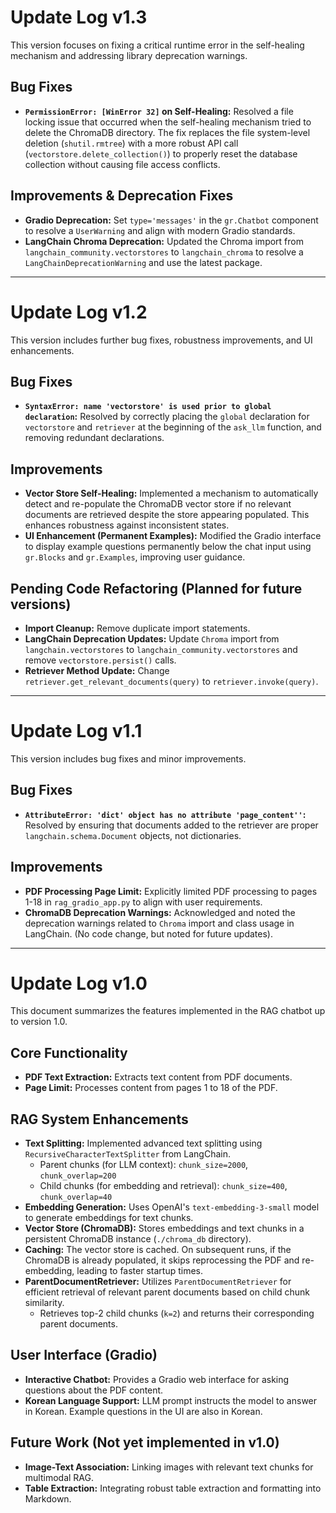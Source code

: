 # Update Log v1.3

This version focuses on fixing a critical runtime error in the self-healing mechanism and addressing library deprecation warnings.

## Bug Fixes

- **`PermissionError: [WinError 32]` on Self-Healing:** Resolved a file locking issue that occurred when the self-healing mechanism tried to delete the ChromaDB directory. The fix replaces the file system-level deletion (`shutil.rmtree`) with a more robust API call (`vectorstore.delete_collection()`) to properly reset the database collection without causing file access conflicts.

## Improvements & Deprecation Fixes

- **Gradio Deprecation:** Set `type='messages'` in the `gr.Chatbot` component to resolve a `UserWarning` and align with modern Gradio standards.
- **LangChain Chroma Deprecation:** Updated the Chroma import from `langchain_community.vectorstores` to `langchain_chroma` to resolve a `LangChainDeprecationWarning` and use the latest package.

---

# Update Log v1.2

This version includes further bug fixes, robustness improvements, and UI enhancements.

## Bug Fixes

- **`SyntaxError: name 'vectorstore' is used prior to global declaration`:** Resolved by correctly placing the `global` declaration for `vectorstore` and `retriever` at the beginning of the `ask_llm` function, and removing redundant declarations.

## Improvements

- **Vector Store Self-Healing:** Implemented a mechanism to automatically detect and re-populate the ChromaDB vector store if no relevant documents are retrieved despite the store appearing populated. This enhances robustness against inconsistent states.
- **UI Enhancement (Permanent Examples):** Modified the Gradio interface to display example questions permanently below the chat input using `gr.Blocks` and `gr.Examples`, improving user guidance.

## Pending Code Refactoring (Planned for future versions)

- **Import Cleanup:** Remove duplicate import statements.
- **LangChain Deprecation Updates:** Update `Chroma` import from `langchain.vectorstores` to `langchain_community.vectorstores` and remove `vectorstore.persist()` calls.
- **Retriever Method Update:** Change `retriever.get_relevant_documents(query)` to `retriever.invoke(query)`.

---

# Update Log v1.1

This version includes bug fixes and minor improvements.

## Bug Fixes

- **`AttributeError: 'dict' object has no attribute 'page_content''`:** Resolved by ensuring that documents added to the retriever are proper `langchain.schema.Document` objects, not dictionaries.

## Improvements

- **PDF Processing Page Limit:** Explicitly limited PDF processing to pages 1-18 in `rag_gradio_app.py` to align with user requirements.
- **ChromaDB Deprecation Warnings:** Acknowledged and noted the deprecation warnings related to `Chroma` import and class usage in LangChain. (No code change, but noted for future updates).

---

# Update Log v1.0

This document summarizes the features implemented in the RAG chatbot up to version 1.0.

## Core Functionality

- **PDF Text Extraction:** Extracts text content from PDF documents.
- **Page Limit:** Processes content from pages 1 to 18 of the PDF.

## RAG System Enhancements

- **Text Splitting:** Implemented advanced text splitting using `RecursiveCharacterTextSplitter` from LangChain.
  - Parent chunks (for LLM context): `chunk_size=2000`, `chunk_overlap=200`
  - Child chunks (for embedding and retrieval): `chunk_size=400`, `chunk_overlap=40`
- **Embedding Generation:** Uses OpenAI's `text-embedding-3-small` model to generate embeddings for text chunks.
- **Vector Store (ChromaDB):** Stores embeddings and text chunks in a persistent ChromaDB instance (`./chroma_db` directory).
- **Caching:** The vector store is cached. On subsequent runs, if the ChromaDB is already populated, it skips reprocessing the PDF and re-embedding, leading to faster startup times.
- **ParentDocumentRetriever:** Utilizes `ParentDocumentRetriever` for efficient retrieval of relevant parent documents based on child chunk similarity.
  - Retrieves top-2 child chunks (`k=2`) and returns their corresponding parent documents.

## User Interface (Gradio)

- **Interactive Chatbot:** Provides a Gradio web interface for asking questions about the PDF content.
- **Korean Language Support:** LLM prompt instructs the model to answer in Korean. Example questions in the UI are also in Korean.

## Future Work (Not yet implemented in v1.0)

- **Image-Text Association:** Linking images with relevant text chunks for multimodal RAG.
- **Table Extraction:** Integrating robust table extraction and formatting into Markdown.